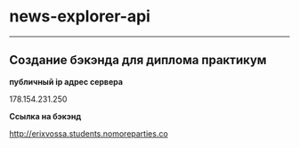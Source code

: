 # news-explorer-api
___
## Создание бэкэнда для диплома практикум

**публичный ip адрес сервера**

178.154.231.250

**Ссылка на бэкэнд**

http://erixvossa.students.nomoreparties.co
